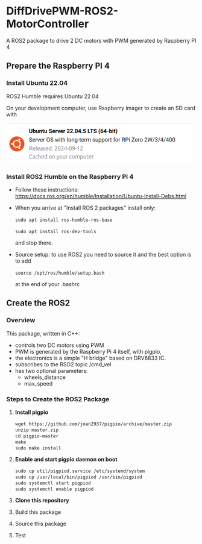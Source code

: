 # DiffDrivePWM-ROS2-MotorController
A ROS2 package to drive 2 DC motors with PWM generated by Raspberry PI 4

## Prepare the Raspberry PI 4

### Install Ubuntu 22.04

ROS2 Humble requires Ubuntu 22.04

On your development computer, use Raspberry imager to create an SD card with 

![](docs/ubuntu.png)

### Install ROS2 Humble on the Raspberry PI 4

* Follow these instructions: https://docs.ros.org/en/humble/Installation/Ubuntu-Install-Debs.html
* When you arrive at "Install ROS 2 packages" install only:
  
  `sudo apt install ros-humble-ros-base`

  `sudo apt install ros-dev-tools`

   and stop there.

* Source setup: to use ROS2 you need to source it and the best option is to add

  `source /opt/ros/humble/setup.bash`

  at the end of your .bashrc

## Create the ROS2 

### Overview 
This package, written in C++:
* controls two DC motors using PWM
* PWM is generated by the Raspberry Pi 4 itself, with pigpio,
* the electronics is a simple "H bridge" based on DRV8833 IC.
* subscribes to the RSO2 topic /cmd_vel
* has two optional parameters:
  * wheels_distance
  * max_speed

### Steps to Create the ROS2 Package

1) __Install pigpio__
   
  
   ```
   wget https://github.com/joan2937/pigpio/archive/master.zip
   unzip master.zip
   cd pigpio-master
   make
   sudo make install
   ```
2) __Enable and start pigpio daemon on boot__

   ```
   sudo cp util/pigpiod.service /etc/systemd/system
   sudo cp /usr/local/bin/pigpiod /usr/bin/pigpiod
   sudo systemctl start pigpiod
   sudo systemctl enable pigpiod
   ```
   
3) __Clone this repository__

3. Build this package

4. Source this package

5. Test
